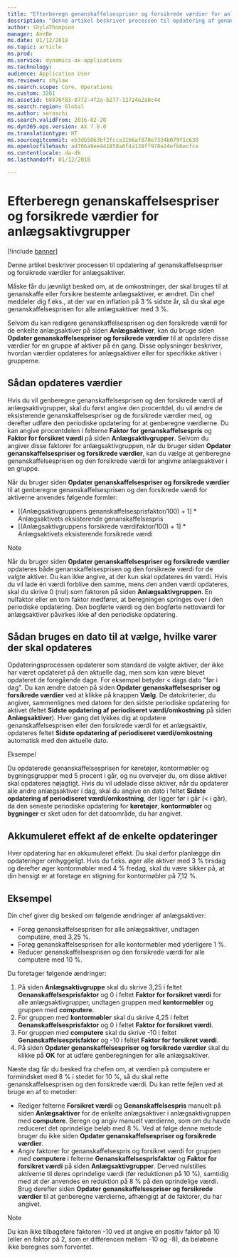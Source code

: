 ```yaml
---
title: "Efterberegn genanskaffelsespriser og forsikrede værdier for anlægsaktivgrupper"
description: "Denne artikel beskriver processen til opdatering af genanskaffelsespriser og forsikrede værdier for anlægsaktiver."
author: ShylaThompson
manager: AnnBe
ms.date: 01/12/2018
ms.topic: article
ms.prod: 
ms.service: dynamics-ax-applications
ms.technology: 
audience: Application User
ms.reviewer: shylaw
ms.search.scope: Core, Operations
ms.custom: 3261
ms.assetid: b8876f83-8772-4f2a-b277-12724e2a0c44
ms.search.region: Global
ms.author: saraschi
ms.search.validFrom: 2016-02-28
ms.dyn365.ops.version: AX 7.0.0
ms.translationtype: HT
ms.sourcegitcommit: eb3db5863bf2fcca31b6af878e7324b079f1c630
ms.openlocfilehash: ad706a9ee441858a6f4a128ff978e24efb6ecfce
ms.contentlocale: da-dk
ms.lasthandoff: 01/12/2018

---
```


# <a name="recalculate-replacement-costs-and-insured-values-for-fixed-asset-groups"></a>Efterberegn genanskaffelsespriser og forsikrede værdier for anlægsaktivgrupper

[!include [banner](../includes/banner.md)]

Denne artikel beskriver processen til opdatering af genanskaffelsespriser og forsikrede værdier for anlægsaktiver.

Måske får du jævnligt besked om, at de omkostninger, der skal bruges til at genanskaffe eller forsikre bestemte anlægsaktiver, er ændret. Din chef meddeler dig f.eks., at der var en inflation på 3 % sidste år, så du skal øge genanskaffelsesprisen for alle anlægsaktiver med 3 %. 

Selvom du kan redigere genanskaffelsesprisen og den forsikrede værdi for de enkelte anlægsaktiver på siden **Anlægsaktiver**, kan du bruge siden **Opdater genanskaffelsespriser og forsikrede værdier** til at opdatere disse værdier for en gruppe af aktiver på én gang. Disse oplysninger beskriver, hvordan værdier opdateres for anlægsaktiver eller for specifikke aktiver i grupperne.

## <a name="how-values-are-updated"></a>Sådan opdateres værdier
Hvis du vil genberegne genanskaffelsesprisen og den forsikrede værdi af anlægsaktivgrupper, skal du først angive den procentdel, du vil ændre de eksisterende genanskaffelsespriser og de forsikrede værdier med, og derefter udføre den periodiske opdatering for at genberegne værdierne. Du kan angive procentdelen i felterne **Faktor for genanskaffelsespris** og **Faktor for forsikret værdi** på siden **Anlægsaktivgrupper**. Selvom du angiver disse faktorer for anlægsaktivgruppen, når du bruger siden **Opdater genanskaffelsespriser og forsikrede værdier**, kan du vælge at genberegne genanskaffelsesprisen og den forsikrede værdi for angivne anlægsaktiver i en gruppe. 

Når du bruger siden **Opdater genanskaffelsespriser og forsikrede værdier** til at genberegne genanskaffelsesprisen og den forsikrede værdi for aktiverne anvendes følgende formler:

-   \[(Anlægsaktivgruppens genanskaffelsesprisfaktor/100) + 1\] \* Anlægsaktivets eksisterende genanskaffelsespris
-   \[(Anlægsaktivgruppens forsikrede værdifaktor/100) + 1\] \* Anlægsaktivets eksisterende forsikrede værdi

> [!NOTE] 
> Når du bruger siden **Opdater genanskaffelsespriser og forsikrede værdier** opdateres både genanskaffelsesprisen og den forsikrede værdi for de valgte aktiver. Du kan ikke angive, at der kun skal opdateres én værdi. Hvis du vil lade én værdi forblive den samme, mens den anden værdi opdateres, skal du skrive 0 (nul) som faktoren på siden **Anlægsaktivgruppen**. En nulfaktor eller en tom faktor medfører, at beregningen springes over i den periodiske opdatering. Den bogførte værdi og den bogførte nettoværdi for anlægsaktiver påvirkes ikke af den periodiske opdatering. 

## <a name="how-to-use-a-date-to-select-which-items-to-update"></a>Sådan bruges en dato til at vælge, hvilke varer der skal opdateres
Opdateringsprocessen opdaterer som standard de valgte aktiver, der ikke har været opdateret på den aktuelle dag, men som kan være blevet opdateret de foregående dage. For eksempel betyder &lt; dags dato "før i dag". Du kan ændre datoen på siden **Opdater genanskaffelsespriser og forsikrede værdier** ved at klikke på knappen **Vælg**. De datokriterier, du angiver, sammenlignes med datoen for den sidste periodiske opdatering for aktivet (feltet **Sidste opdatering af periodiseret værdi/omkostning** på siden **Anlægsaktiver**). Hver gang det lykkes dig at opdatere genanskaffelsesprisen eller den forsikrede værdi for et anlægsaktiv, opdateres feltet **Sidste opdatering af periodiseret værdi/omkostning** automatisk med den aktuelle dato. 

Eksempel 

Du opdaterede genanskaffelsesprisen for køretøjer, kontormøbler og bygningsgrupper med 5 procent i går, og nu overvejer du, om disse aktiver skal opdateres nøjagtigt. Hvis du vil udelade disse aktiver, når du opdaterer alle andre anlægsaktiver i dag, skal du angive en dato i feltet **Sidste opdatering af periodiseret værdi/omkostning**, der ligger før i går (&lt; i går), da den seneste periodiske opdatering for **køretøjer**, **kontormøbler** og **bygninger** er sket uden for det datoområde, du har angivet.

## <a name="cumulative-effect-of-each-update"></a>Akkumuleret effekt af de enkelte opdateringer
Hver opdatering har en akkumuleret effekt. Du skal derfor planlægge din opdateringer omhyggeligt. Hvis du f.eks. øger alle aktiver med 3 % tirsdag og derefter øger kontormøbler med 4 % fredag, skal du være sikker på, at din hensigt er at foretage en stigning for kontormøbler på 7,12 %.

## <a name="scenario"></a>Eksempel
Din chef giver dig besked om følgende ændringer af anlægsaktiver:
-   Forøg genanskaffelsesprisen for alle anlægsaktiver, undtagen computere, med 3,25 %.
-   Forøg genanskaffelsesprisen for alle kontormøbler med yderligere 1 %.
-   Reducer genanskaffelsesprisen og den forsikrede værdi for alle computere med 10 %.

Du foretager følgende ændringer:
1.  På siden **Anlægsaktivgruppe** skal du skrive 3,25 i feltet **Genanskaffelsesprisfaktor** og 0 i feltet **Faktor for forsikret værdi** for alle anlægsaktivgrupper, undtagen gruppen med **kontormøbler** og gruppen med **computere**.
2.  For gruppen med **kontormøbler** skal du skrive 4,25 i feltet **Genanskaffelsesprisfaktor** og 0 i feltet **Faktor for forsikret værdi**.
3.  For gruppen med **computere** skal du skrive -10 i feltet **Genanskaffelsesprisfaktor** og -10 i feltet **Faktor for forsikret værdi**.
4.  På siden **Opdater genanskaffelsespriser og forsikrede værdier** skal du klikke på **OK** for at udføre genberegningen for alle anlægsaktiver.

Næste dag får du besked fra chefen om, at værdien på computere er formindsket med 8 % i stedet for 10 %, så du skal rette genanskaffelsesprisen og den forsikrede værdi. Du kan rette fejlen ved at bruge en af to metoder:
-   Rediger felterne **Forsikret værdi** og **Genanskaffelsespris** manuelt på siden **Anlægsaktiver** for de enkelte anlægsaktiver i anlægsaktivgruppen med **computere**. Beregn og angiv manuelt værdierne, som om du havde reduceret det oprindelige beløb med 8 %. Ved at følge denne metode bruger du ikke siden **Opdater genanskaffelsespriser og forsikrede værdier**.
-   Angiv faktorer for genanskaffelsespris og forsikret værdi for gruppen med **computere** i felterne **Genanskaffelsesprisfaktor** og **Faktor for forsikret værdi** på siden **Anlægsaktivgrupper**. Derved nulstilles aktiverne til deres oprindelige værdi (før reduktionen på 10 %), samtidig med at der anvendes en reduktion på 8 % på den oprindelige værdi. Brug derefter siden **Opdater genanskaffelsespriser og forsikrede værdier** til at genberegne værdierne, afhængigt af de faktorer, du har angivet.

> [!NOTE]  
> Du kan ikke tilbageføre faktoren -10 ved at angive en positiv faktor på 10 (eller en faktor på 2, som er differencen mellem -10 og -8), da beløbene ikke beregnes som forventet. 






